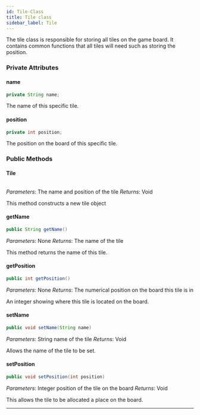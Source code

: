 ```yaml
---
id: Tile-Class
title: Tile class
sidebar_label: Tile
---
```


The tile class is responsible for storing all tiles on the game board. It contains common functions that all tiles will need such as storing the position. 

### Private Attributes 
#### name
```java
private String name;
```
The name of this specific tile.

#### position
```java
private int position;
```
The position on the board of this specific tile.

### Public Methods 
#### Tile
```java

```
*Parameters*: The name and position of the tile
*Returns*: Void

This method constructs a new tile object

#### getName
```java
public String getName()
```
*Parameters*: None
*Returns*: The name of the tile 

This method returns the name of this tile.

#### getPosition
```java
public int getPosition()
```
*Parameters*: None
*Returns*: The numerical position on the board this tile is in

An integer showing where this tile is located on the board.


#### setName
```java
public void setName(String name)
```
*Parameters*: String name of the tile
*Returns*: Void

Allows the name of the tile to be set.

#### setPosition
```java
public void setPosition(int position)
```
*Parameters*: Integer position of the tile on the board
*Returns*: Void

This allows the tile to be allocated a place on the board. 

---